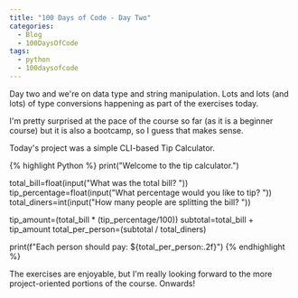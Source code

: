 ```yaml
---
title: "100 Days of Code - Day Two"
categories:
  - Blog
  - 100DaysOfCode
tags:
  - python
  - 100daysofcode
---
```


Day two and we're on data type and string manipulation. Lots and lots (and lots) of type conversions happening as part of the exercises today.

I'm pretty surprised at the pace of the course so far (as it is a beginner course) but it is also a bootcamp, so I guess that makes sense.

Today's project was a simple CLI-based Tip Calculator.

{% highlight Python %}
print("Welcome to the tip calculator.")

total_bill=float(input("What was the total bill? "))
tip_percentage=float(input("What percentage would you like to tip? "))
total_diners=int(input("How many people are splitting the bill? "))

tip_amount=(total_bill * (tip_percentage/100))
subtotal=total_bill + tip_amount
total_per_person=(subtotal / total_diners)

print(f"Each person should pay: ${total_per_person:.2f}")
{% endhighlight %}

The exercises are enjoyable, but I'm really looking forward to the more project-oriented portions of the course. Onwards!